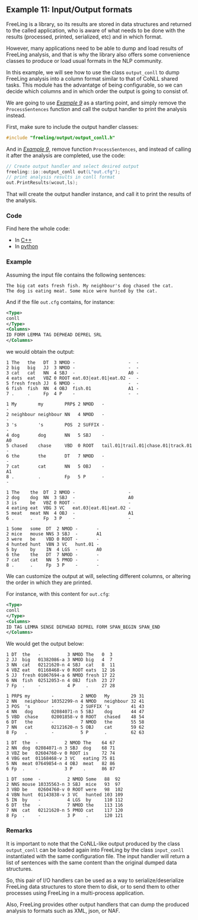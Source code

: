 
## Example 11: Input/Output formats

FreeLing is a library, so its results are stored in data structures and returned to the called application, who is aware of what needs to be done with the results (processed, printed, serialized, etc) and in which format.

However, many applications need to be able to dump and load results of FreeLing analysis, and that is why the library also offers some convenience classes to produce or load usual formats in the NLP community.

In this example, we will see how to use the class `output_conll` to dump FreeLing analysis into a column format similar to that of CoNLL shared tasks.
This module has the advantatge of being configurable, so we can decide which columns and in which order the output is going to consist of.

We are going to use [*Example 9*](example09.md) as a starting point, and simply remove the `ProcessSentences` function and call the output handler to print the analysis instead. 

First, make sure to include the output handler classes:
```C++
#include "freeling/output/output_conll.h"
```

And in [*Example 9*](example09.md), remove function `ProcessSentences`, and instead of calling it after the analysis are completed, use the code:
```C++
// Create output handler and select desired output
freeling::io::output_conll out(L"out.cfg");
// print analysis results in conll format
out.PrintResults(wcout,ls);
```

That will create the output handler instance, and call it to print the results of the analysis.


### Code

Find here the whole code:
* In [C++](code/example11.cc.md)
* In [python](code/example11.py.md)


### Example

Assuming the input file contains the following sentences:

    The big cat eats fresh fish. My neighbour's dog chased the cat.
    The dog is eating meat. Some mice were hunted by the cat.

And if the file `out.cfg` contains, for instance:
```XML
<Type>
conll
</Type>
<Columns>
ID FORM LEMMA TAG DEPHEAD DEPREL SRL
</Columns>
```

we would obtain the output:
```
1 The   the   DT  3 NMOD -                    -  -
2 big   big   JJ  3 NMOD -                    -  -
3 cat   cat   NN  4 SBJ  -                    A0 -
4 eats  eat   VBZ 0 ROOT eat.03|eat.01|eat.02 -  -
5 fresh fresh JJ  6 NMOD -                    -  -
6 fish  fish  NN  4 OBJ  fish.01              A1 -
7 .     .     Fp  4 P    -                    -  -

1 My        my        PRP$ 2 NMOD   -                                  -
2 neighbour neighbour NN   4 NMOD   -                                  -
3 's        's        POS  2 SUFFIX -                                  -
4 dog       dog       NN   5 SBJ    -                                  A0
5 chased    chase     VBD  0 ROOT   tail.01|trail.01|chase.01|track.01 -
6 the       the       DT   7 NMOD   -                                  -
7 cat       cat       NN   5 OBJ    -                                  A1
8 .         .         Fp   5 P      -                                  -

1 The    the  DT  2 NMOD -                    -
2 dog    dog  NN  3 SBJ  -                    A0
3 is     be   VBZ 0 ROOT -                    -
4 eating eat  VBG 3 VC   eat.03|eat.01|eat.02 -
5 meat   meat NN  4 OBJ  -                    A1
6 .      .    Fp  3 P    -                    -

1 Some   some  DT  2 NMOD -       -
2 mice   mouse NNS 3 SBJ  -       A1
3 were   be    VBD 0 ROOT -       -
4 hunted hunt  VBN 3 VC   hunt.01 -
5 by     by    IN  4 LGS  -       A0
6 the    the   DT  7 NMOD -       -
7 cat    cat   NN  5 PMOD -       -
8 .      .     Fp  3 P    -       -

```

We can customize the output at will, selecting different columns, or altering the order in which they are printed.

For instance, with this content for `out.cfg`:
```XML
<Type>
conll
</Type>
<Columns>
ID TAG LEMMA SENSE DEPHEAD DEPREL FORM SPAN_BEGIN SPAN_END
</Columns>
```

We would get the output below:
```
1 DT  the   -          3 NMOD The   0  3
2 JJ  big   01382086-a 3 NMOD big   4  7
3 NN  cat   02121620-n 4 SBJ  cat   8  11
4 VBZ eat   01168468-v 0 ROOT eats  12 16
5 JJ  fresh 01067694-a 6 NMOD fresh 17 22
6 NN  fish  02512053-n 4 OBJ  fish  23 27
7 Fp  .     -          4 P    .     27 28

1 PRP$ my        -          2 NMOD   My        29 31
2 NN   neighbour 10352299-n 4 NMOD   neighbour 32 41
3 POS  's        -          2 SUFFIX 's        41 43
4 NN   dog       02084071-n 5 SBJ    dog       44 47
5 VBD  chase     02001858-v 0 ROOT   chased    48 54
6 DT   the       -          7 NMOD   the       55 58
7 NN   cat       02121620-n 5 OBJ    cat       59 62
8 Fp   .         -          5 P      .         62 63

1 DT  the  -          2 NMOD The    64 67
2 NN  dog  02084071-n 3 SBJ  dog    68 71
3 VBZ be   02604760-v 0 ROOT is     72 74
4 VBG eat  01168468-v 3 VC   eating 75 81
5 NN  meat 07649854-n 4 OBJ  meat   82 86
6 Fp  .    -          3 P    .      86 87

1 DT  some  -          2 NMOD Some   88  92
2 NNS mouse 10335563-n 3 SBJ  mice   93  97
3 VBD be    02604760-v 0 ROOT were   98  102
4 VBN hunt  01143838-v 3 VC   hunted 103 109
5 IN  by    -          4 LGS  by     110 112
6 DT  the   -          7 NMOD the    113 116
7 NN  cat   02121620-n 5 PMOD cat    117 120
8 Fp  .     -          3 P    .      120 121

```

### Remarks

It is important to note that the CoNLL-like output produced by the class `output_conll` can be loaded again into FreeLing by the class `input_conll` instantiated with the same configuration file. The input handler will return a list of sentences with the same content than the original dumped data structures. 

So, this pair of I/O handlers can be used as a way to serialize/deserialize FreeLing data structures to store them to disk, or to send them to other processes using FreeLing in a multi-process application. 

Also, FreeLing provides other output handlers that can dump the produced analysis to formats such as XML, json, or NAF.
